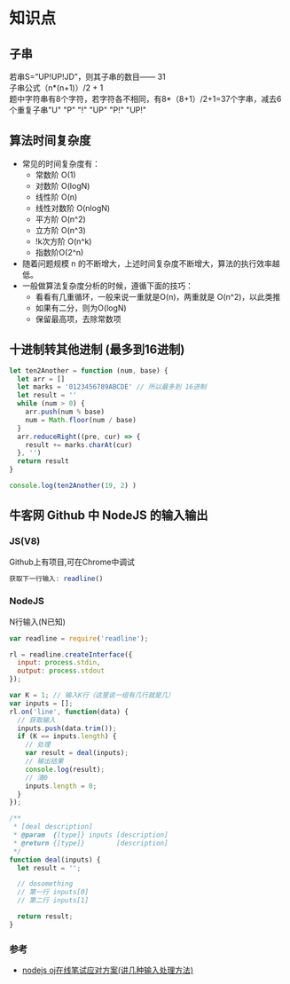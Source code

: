 # 知识点

## 子串
若串S=”UP!UP!JD”，则其子串的数目—— 31  
子串公式（n*(n+1)）/2 + 1  
题中字符串有8个字符，若字符各不相同，有8*（8+1）/2+1=37个字串，减去6个重复子串"U" "P" "!" "UP" "P!" "UP!"

## 算法时间复杂度
- 常见的时间复杂度有：
  * 常数阶 O(1)
  * 对数阶 O(logN)
  * 线性阶 O(n)
  * 线性对数阶 O(nlogN)
  * 平方阶 O(n^2)
  * 立方阶 O(n^3)
  * !k次方阶 O(n^k)
  * 指数阶O(2^n)
- 随着问题规模 n 的不断增大，上述时间复杂度不断增大，算法的执行效率越低。
- 一般做算法复杂度分析的时候，遵循下面的技巧：
  * 看看有几重循环，一般来说一重就是O(n)，两重就是 O(n^2)，以此类推
  * 如果有二分，则为O(logN)
  * 保留最高项，去除常数项


## 十进制转其他进制 (最多到16进制)
```js
let ten2Another = function (num, base) {
  let arr = []
  let marks = '0123456789ABCDE' // 所以最多到 16进制
  let result = ''
  while (num > 0) {
    arr.push(num % base)
    num = Math.floor(num / base)
  }
  arr.reduceRight((pre, cur) => {
    result += marks.charAt(cur)
  }, '')
  return result
}

console.log(ten2Another(19, 2) )
```
## 牛客网 Github 中 NodeJS 的输入输出
### JS(V8)
Github上有项目,可在Chrome中调试
```js
获取下一行输入: readline()
```
### NodeJS
N行输入(N已知)
```js
var readline = require('readline');

rl = readline.createInterface({
  input: process.stdin,
  output: process.stdout
});

var K = 1; // 输入K行（这里说一组有几行就是几）
var inputs = [];
rl.on('line', function(data) {
  // 获取输入
  inputs.push(data.trim());
  if (K == inputs.length) { 
    // 处理
    var result = deal(inputs);
    // 输出结果
    console.log(result);
    // 清0
    inputs.length = 0;
  }
});

/**
 * [deal description]
 * @param  {[type]} inputs [description]
 * @return {[type]}        [description]
 */
function deal(inputs) {
  let result = '';

  // dosomething
  // 第一行 inputs[0]
  // 第二行 inputs[1]

  return result;
}
```
### 参考
- [nodejs oj在线笔试应对方案(讲几种输入处理方法)](https://www.cnblogs.com/floor/p/6667059.html)